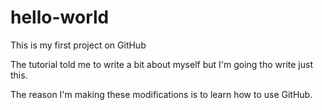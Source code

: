 # hello-world
This is my first project on GitHub

The tutorial told me to write a bit about myself but I'm going tho write just this.

The reason I'm making these modifications is to learn how to use GitHub.
